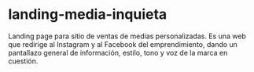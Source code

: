 # landing-media-inquieta

Landing page para sitio de ventas de medias personalizadas. Es una web que redirige al Instagram y al Facebook del emprendimiento, dando un pantallazo general de información, estilo, tono y voz de la marca en cuestión. 
